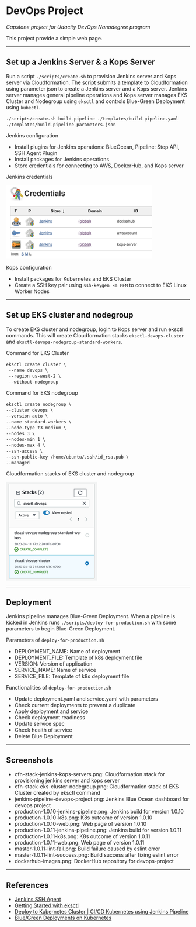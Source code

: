 # DevOps Project

*Capstone project for Udacity DevOps Nanodegree program*

This project provide a simple web page. 

--- 

## Set up a Jenkins Server & a Kops Server

Run a script `./scripts/create.sh` to provision Jenkins server and Kops server via Cloudformation. The script submits a template to Cloudformation using parameter json to create a Jenkins server and a Kops server. Jenkins server manages general pipeline operations and Kops server manages EKS Cluster and Nodegroup using `eksctl` and controls Blue-Green Deployment using `kubectl`.

```
./scripts/create.sh build-pipeline ./templates/build-pipeline.yaml ./templates/build-pipeline-parameters.json
```

Jenkins configuration
- Install plugins for Jenkins operations: BlueOcean, Pipeline: Step API, SSH Agent Plugin
- Install packages for Jenkins operations
- Store credentials for connecting to AWS, DockerHub, and Kops server

Jenkins credentials 

<img src="./screenshots/jenkins-credentials.png" alt="Jenkins credentials" width="400" height="200"/>

Kops configuration
- Install packages for Kubernetes and EKS Cluster
- Create a SSH key pair using `ssh-keygen -m PEM` to connect to EKS Linux Worker Nodes

---

## Set up EKS cluster and nodegroup

To create EKS cluster and nodegroup, login to Kops server and run eksctl commands. This will create Cloudformation stacks `eksctl-devops-cluster` and `eksctl-devops-nodegroup-standard-workers`.

Command for EKS Cluster
```
eksctl create cluster \
 --name devops \
 --region us-west-2 \
 --without-nodegroup
```

Command for EKS nodegroup
```
eksctl create nodegroup \
--cluster devops \
--version auto \
--name standard-workers \
--node-type t3.medium \
--nodes 3 \
--nodes-min 1 \
--nodes-max 4 \
--ssh-access \
--ssh-public-key /home/ubuntu/.ssh/id_rsa.pub \
--managed
```

Cloudformation stacks of EKS cluster and nodegroup

<img src="./screenshots/cfn-eks-stacks.png" alt="EKS stacks" width="250" height="270"/>

---

## Deployment

Jenkins pipeline manages Blue-Green Deployment. When a pipeline is kicked in Jenkins runs `./scripts/deploy-for-production.sh` with some parameters to begin Blue-Green Deployment.

Parameters of `deploy-for-production.sh`
- DEPLOYMENT_NAME: Name of deployment 
- DEPLOYMENT_FILE: Template of k8s deployment file
- VERSION: Version of application
- SERVICE_NAME: Name of service
- SERVICE_FILE: Template of k8s deployment file

Functionalities of `deploy-for-production.sh`
- Update deployment.yaml and service.yaml with parameters
- Check current deployments to prevent a duplicate
- Apply deployment and service
- Check deployment readiness
- Update service spec
- Check health of service
- Delete Blue Deployment

---

## Screenshots

- cfn-stack-jenkins-kops-servers.png: Cloudformation stack for provisioning jenkins server and kops server
- cfn-stack-eks-cluster-nodegroup.png: Cloudformation stack of EKS Cluster created by eksctl command
- jenkins-pipeline-devops-project.png: Jenkins Blue Ocean dashboard for devops project
- production-1.0.10-jenkins-pipeline.png: Jenkins build for version 1.0.10
- production-1.0.10-k8s.png: K8s outcome of version 1.0.10
- production-1.0.10-web.png: Web page of version 1.0.10
- production-1.0.11-jenkins-pipeline.png: Jenkins build for version 1.0.11
- production-1.0.11-k8s.png: K8s outcome of version 1.0.11
- production-1.0.11-web.png: Web page of version 1.0.11
- master-1.0.11-lint-fail.png: Build failure caused by eslint error
- master-1.0.11-lint-success.png:  Build success after fixing eslint error
- dockerhub-images.png: DockerHub repository for devops-project

--- 

## References

- [Jenkins SSH Agent](https://plugins.jenkins.io/ssh-agent/)
- [Getting Started with eksctl](https://docs.aws.amazon.com/eks/latest/userguide/getting-started-eksctl.html)
- [Deploy to Kubernetes Cluster | CI/CD Kubernetes using Jenkins Pipeline](https://www.youtube.com/watch?v=naUhXrV_rRA&t=650s)
- [Blue/Green Deployments on Kubernetes](https://www.ianlewis.org/en/bluegreen-deployments-kubernetes)

